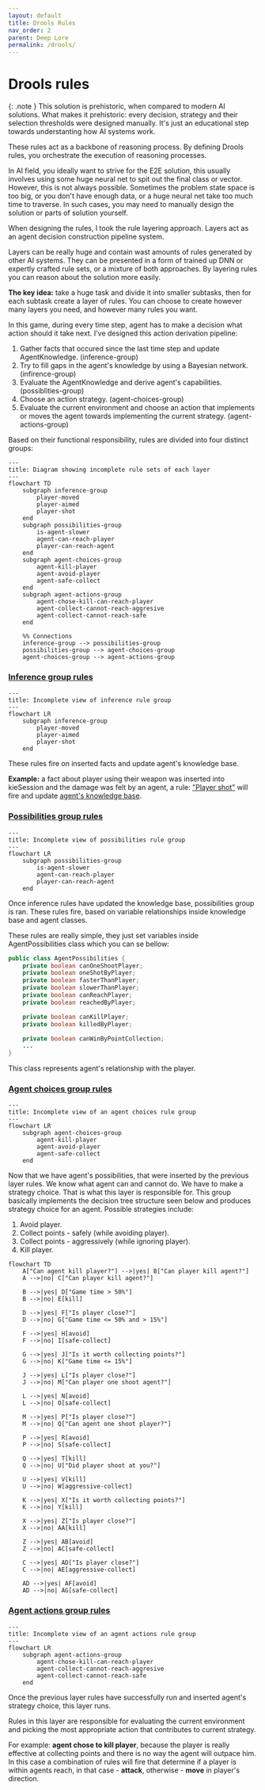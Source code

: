 ```yaml
---
layout: default
title: Drools Rules
nav_order: 2
parent: Deep Lore
permalink: /drools/
---
```


# Drools rules

{: .note }
This solution is prehistoric, when compared to modern AI solutions.
What makes it prehistoric: every decision, strategy and their selection thresholds were designed manually.
It's just an educational step towards understanting how AI systems work.

These rules act as a backbone of reasoning process. By defining Drools rules, you orchestrate the execution of reasoning processes.

In AI field, you ideally want to strive for the E2E solution,
this usually involves using some huge neural net to spit out the final class or vector.
However, this is not always possible. Sometimes the problem state space is too big,
or you don't have enough data, or a huge neural net take too much time to traverse.
In such cases, you may need to manually design the solution or parts of solution yourself.

When designing the rules, I took the rule layering approach. Layers act as an agent decision construction pipeline system.

Layers can be really huge and contain wast amounts of rules generated by other AI systems. They can be presented in a form of trained up DNN or expertly crafted rule sets, or a mixture of both approaches.
By layering rules you can reason about the solution more easily.

**The key idea:** take a huge task and divide it into smaller subtasks, then for each subtask create a layer of rules.
You can choose to create however many layers you need, and however many rules you want. 

In this game, during every time step, agent has to make a decision what action should it take next.
I've designed this action derivation pipeline:
1. Gather facts that occured since the last time step and update AgentKnowledge. (inference-group)
2. Try to fill gaps in the agent's knowledge by using a Bayesian network. (infirence-group)
3. Evaluate the AgentKnowledge and derive agent's capabilities. (possiblities-group)
4. Choose an action strategy. (agent-choices-group)
5. Evaluate the current environment and choose an action that implements or moves the agent towards implementing the current strategy. (agent-actions-group)

Based on their functional responsibility, rules are divided into four distinct groups:

```mermaid
---
title: Diagram showing incomplete rule sets of each layer
---
flowchart TD
    subgraph inference-group
        player-moved
        player-aimed
        player-shot
    end
    subgraph possibilities-group
        is-agent-slower
        agent-can-reach-player
        player-can-reach-agent
    end
    subgraph agent-choices-group
        agent-kill-player
        agent-avoid-player
        agent-safe-collect
    end
    subgraph agent-actions-group
        agent-chose-kill-can-reach-player
        agent-collect-cannot-reach-aggresive
        agent-collect-cannot-reach-safe
    end
    
    %% Connections
    inference-group --> possibilities-group
    possibilities-group --> agent-choices-group
    agent-choices-group --> agent-actions-group
```

### [Inference group rules](https://github.com/rchDev/game-of-points/blob/main/game-of-points-be/src/main/resources/drools/fact_rules.drl)

```mermaid
---
title: Incomplete view of inference rule group
---
flowchart LR
    subgraph inference-group
        player-moved
        player-aimed
        player-shot
    end
```

These rules fire on inserted facts and update agent's knowledge base.

**Example:** a fact about player using their weapon was inserted into kieSession
and the damage was felt by an agent, a rule: ["Player shot"](https://github.com/rchDev/game-of-points/blob/main/game-of-points-be/src/main/resources/drools/fact_rules.drl)
will fire and update [agent's knowledge base](https://github.com/rchDev/game-of-points/blob/main/game-of-points-be/src/main/java/io/rizvan/beans/knowledge/AgentKnowledge.java).

### [Possibilities group rules](https://github.com/rchDev/game-of-points/blob/main/game-of-points-be/src/main/resources/drools/possibilities_rules.drl)

```mermaid
---
title: Incomplete view of possibilities rule group
---
flowchart LR
    subgraph possibilities-group
        is-agent-slower
        agent-can-reach-player
        player-can-reach-agent
    end
```
Once inference rules have updated the knowledge base, possibilities group is ran.
These rules fire, based on variable relationships inside knowledge base and agent classes.

These rules are really simple, they just set variables inside AgentPossibilities class which you can se bellow:
```java
public class AgentPossibilities {
    private boolean canOneShootPlayer;
    private boolean oneShotByPlayer;
    private boolean fasterThanPlayer;
    private boolean slowerThanPlayer;
    private boolean canReachPlayer;
    private boolean reachedByPlayer;

    private boolean canKillPlayer;
    private boolean killedByPlayer;

    private boolean canWinByPointCollection;
    ...
}
```

This class represents agent's relationship with the player.

### [Agent choices group rules](https://github.com/rchDev/game-of-points/blob/main/game-of-points-be/src/main/resources/drools/behavioural_rules.drl)

```mermaid
---
title: Incomplete view of an agent choices rule group
---
flowchart LR
    subgraph agent-choices-group
        agent-kill-player
        agent-avoid-player
        agent-safe-collect
    end
```

Now that we have agent's possibilities, that were inserted by the previous layer rules.
We know what agent can and cannot do. We have to make a strategy choice. That is what this layer is responsible for.
This group basically implements the decision tree structure seen below and
produces strategy choice for an agent. Possible strategies include:
1. Avoid player.
2. Collect points - safely (while avoiding player).
3. Collect points - aggressively (while ignoring player).
4. Kill player.


```mermaid
flowchart TD
    A["Can agent kill player?"] -->|yes| B["Can player kill agent?"]
    A -->|no| C["Can player kill agent?"]

    B -->|yes| D["Game time > 50%"]
    B -->|no| E[kill]

    D -->|yes| F["Is player close?"]
    D -->|no| G["Game time <= 50% and > 15%"]

    F -->|yes| H[avoid]
    F -->|no| I[safe-collect]

    G -->|yes| J["Is it worth collecting points?"]
    G -->|no| K["Game time <= 15%"]

    J -->|yes| L["Is player close?"]
    J -->|no| M["Can player one shoot agent?"]

    L -->|yes| N[avoid]
    L -->|no| O[safe-collect]

    M -->|yes| P["Is player close?"]
    M -->|no| Q["Can agent one shoot player?"]

    P -->|yes| R[avoid]
    P -->|no| S[safe-collect]

    Q -->|yes| T[kill]
    Q -->|no| U["Did player shoot at you?"]

    U -->|yes| V[kill]
    U -->|no| W[aggressive-collect]

    K -->|yes| X["Is it worth collecting points?"]
    K -->|no| Y[kill]

    X -->|yes| Z["Is player close?"]
    X -->|no| AA[kill]

    Z -->|yes| AB[avoid]
    Z -->|no| AC[safe-collect]

    C -->|yes| AD["Is player close?"]
    C -->|no| AE[aggressive-collect]

    AD -->|yes| AF[avoid]
    AD -->|no| AG[safe-collect]
```
### [Agent actions group rules](https://github.com/rchDev/game-of-points/blob/main/game-of-points-be/src/main/resources/drools/agent_action_rules.drl)

```mermaid
---
title: Incomplete view of an agent actions rule group
---
flowchart LR
    subgraph agent-actions-group
        agent-chose-kill-can-reach-player
        agent-collect-cannot-reach-aggresive
        agent-collect-cannot-reach-safe
    end
```

Once the previous layer rules have successfully run and inserted agent's strategy choice, this layer runs.

Rules in this layer are responsible for evaluating the current environment and picking the most appropriate action that contributes to current strategy.

For example: **agent chose to kill player**,
because the player is really effective at collecting points and
there is no way the agent will outpace him.
In this case a combination of rules will fire that determine if a player is within agents reach,
in that case - **attack**, otherwise - **move** in player's direction.
